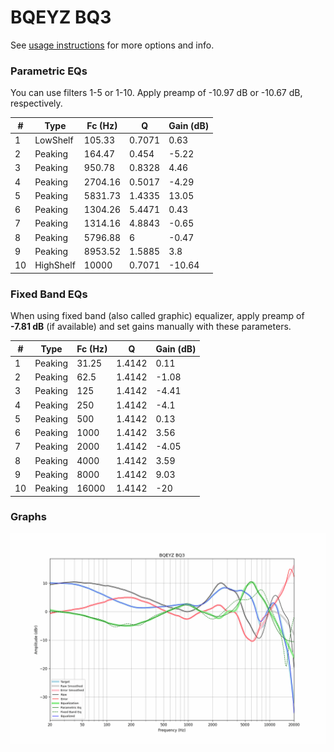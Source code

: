 # BQEYZ BQ3
See [usage instructions](https://github.com/jaakkopasanen/AutoEq#usage) for more options and info.

### Parametric EQs
You can use filters 1-5 or 1-10. Apply preamp of -10.97 dB or -10.67 dB, respectively.

|   # | Type      |   Fc (Hz) |      Q |   Gain (dB) |
|-----|-----------|-----------|--------|-------------|
|   1 | LowShelf  |    105.33 | 0.7071 |        0.63 |
|   2 | Peaking   |    164.47 | 0.454  |       -5.22 |
|   3 | Peaking   |    950.78 | 0.8328 |        4.46 |
|   4 | Peaking   |   2704.16 | 0.5017 |       -4.29 |
|   5 | Peaking   |   5831.73 | 1.4335 |       13.05 |
|   6 | Peaking   |   1304.26 | 5.4471 |        0.43 |
|   7 | Peaking   |   1314.16 | 4.8843 |       -0.65 |
|   8 | Peaking   |   5796.88 | 6      |       -0.47 |
|   9 | Peaking   |   8953.52 | 1.5885 |        3.8  |
|  10 | HighShelf |  10000    | 0.7071 |      -10.64 |

### Fixed Band EQs
When using fixed band (also called graphic) equalizer, apply preamp of **-7.81 dB** (if available) and set gains manually with these parameters.

|   # | Type    |   Fc (Hz) |      Q |   Gain (dB) |
|-----|---------|-----------|--------|-------------|
|   1 | Peaking |     31.25 | 1.4142 |        0.11 |
|   2 | Peaking |     62.5  | 1.4142 |       -1.08 |
|   3 | Peaking |    125    | 1.4142 |       -4.41 |
|   4 | Peaking |    250    | 1.4142 |       -4.1  |
|   5 | Peaking |    500    | 1.4142 |        0.13 |
|   6 | Peaking |   1000    | 1.4142 |        3.56 |
|   7 | Peaking |   2000    | 1.4142 |       -4.05 |
|   8 | Peaking |   4000    | 1.4142 |        3.59 |
|   9 | Peaking |   8000    | 1.4142 |        9.03 |
|  10 | Peaking |  16000    | 1.4142 |      -20    |

### Graphs
![](./BQEYZ%20BQ3.png)
